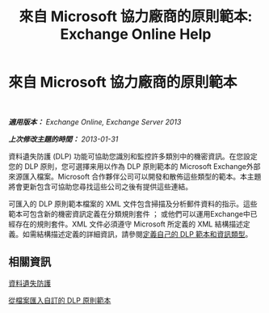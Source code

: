 ﻿---
title: '來自 Microsoft 協力廠商的原則範本: Exchange Online Help'
TOCTitle: 來自 Microsoft 協力廠商的原則範本
ms:assetid: 0f95336e-b3ef-4041-9604-adf7b0b335fe
ms:mtpsurl: https://technet.microsoft.com/zh-tw/library/JJ619284(v=EXCHG.150)
ms:contentKeyID: 50472580
ms.date: 05/23/2018
mtps_version: v=EXCHG.150
ms.translationtype: MT
---

# 來自 Microsoft 協力廠商的原則範本

 

_**適用版本：** Exchange Online, Exchange Server 2013_

_**上次修改主題的時間：** 2013-01-31_

資料遺失防護 (DLP) 功能可協助您識別和監控許多類別中的機密資訊。在您設定您的 DLP 原則，您可選擇来用以作為 DLP 原則範本的 Microsoft Exchange外部來源匯入檔案。Microsoft 合作夥伴公司可以開發和散佈這些類型的範本。本主題將會更新包含可協助您尋找這些公司之後有提供這些連結。

可匯入的 DLP 原則範本檔案的 XML 文件包含掃描及分析郵件資料的指示。這些範本可包含新的機密資訊定義在分類規則套件 ； 或他們可以運用Exchange中已經存在的規則套件。XML 文件必須遵守 Microsoft 所定義的 XML 結構描述定義。如需結構描述定義的詳細資訊，請參閱[定義自己的 DLP 範本和資訊類型](define-your-own-dlp-templates-and-information-types-exchange-2013-help.md)。

## 相關資訊

[資料遺失防護](technical-overview-of-dlp-data-loss-prevention-in-exchange.md)

[從檔案匯入自訂的 DLP 原則範本](import-a-custom-dlp-policy-template-from-a-file-exchange-2013-help.md)

